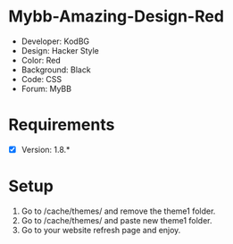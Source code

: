 # Mybb-Amazing-Design-Red
- Developer: KodBG
- Design: Hacker Style
- Color: Red
- Background: Black
- Code: CSS
- Forum: MyBB

# Requirements
- [x] Version: 1.8.*

# Setup
1. Go to /cache/themes/ and remove the theme1 folder.
2. Go to /cache/themes/ and paste new theme1 folder.
3. Go to your website refresh page and enjoy.

